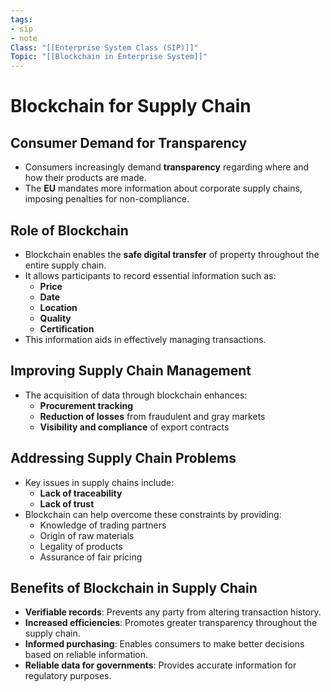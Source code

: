 ```yaml
---
tags:
- sip
- note
Class: "[[Enterprise System Class (SIP)]]"
Topic: "[[Blockchain in Enterprise System]]"
---
```


# Blockchain for Supply Chain

## Consumer Demand for Transparency

- Consumers increasingly demand **transparency** regarding where and how their products are made.
- The **EU** mandates more information about corporate supply chains, imposing penalties for non-compliance.

## Role of Blockchain

- Blockchain enables the **safe digital transfer** of property throughout the entire supply chain.
- It allows participants to record essential information such as:
  - **Price**
  - **Date**
  - **Location**
  - **Quality**
  - **Certification**
- This information aids in effectively managing transactions.

## Improving Supply Chain Management

- The acquisition of data through blockchain enhances:
  - **Procurement tracking**
  - **Reduction of losses** from fraudulent and gray markets
  - **Visibility and compliance** of export contracts

## Addressing Supply Chain Problems

- Key issues in supply chains include:
  - **Lack of traceability**
  - **Lack of trust**
- Blockchain can help overcome these constraints by providing:
  - Knowledge of trading partners
  - Origin of raw materials
  - Legality of products
  - Assurance of fair pricing

## Benefits of Blockchain in Supply Chain

- **Verifiable records**: Prevents any party from altering transaction history.
- **Increased efficiencies**: Promotes greater transparency throughout the supply chain.
- **Informed purchasing**: Enables consumers to make better decisions based on reliable information.
- **Reliable data for governments**: Provides accurate information for regulatory purposes.
